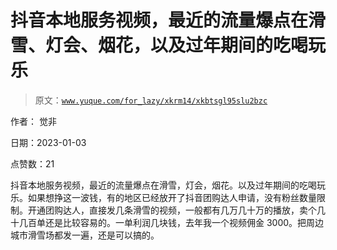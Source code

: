 # 抖音本地服务视频，最近的流量爆点在滑雪、灯会、烟花，以及过年期间的吃喝玩乐

> 原文：[`www.yuque.com/for_lazy/xkrm14/xkbtsgl95slu2bzc`](https://www.yuque.com/for_lazy/xkrm14/xkbtsgl95slu2bzc)

作者： 觉非 

日期：2023-01-03 

点赞数：21 

抖音本地服务视频，最近的流量爆点在滑雪，灯会，烟花。以及过年期间的吃喝玩乐。如果想挣这一波钱，有的地区已经放开了抖音团购达人申请，没有粉丝数量限制。开通团购达人，直接发几条滑雪的视频，一般都有几万几十万的播放，卖个几十几百单还是比较容易的。一单利润几块钱，去年我一个视频佣金 3000。把周边城市滑雪场都发一遍，还是可以搞的。 

